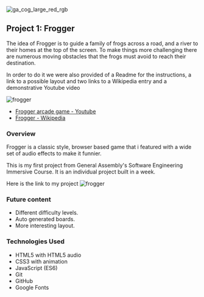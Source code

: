 ![ga_cog_large_red_rgb](https://cloud.githubusercontent.com/assets/40461/8183776/469f976e-1432-11e5-8199-6ac91363302b.png)

## Project 1: Frogger

The idea of Frogger is to guide a family of frogs across a road, and a river to their homes at the top of the screen.
To make things more challenging there are numerous moving obstacles that the frogs must avoid to reach their destination.

In order to do it we were also provided of a Readme for the instructions, a link to a possible layout and two links to a Wikipedia entry and a demonstrative Youtube video

![frogger](https://media.git.generalassemb.ly/user/15120/files/aa935d80-a23d-11e9-8cd5-5b6ebb1db830)
* [Frogger arcade game - Youtube](https://www.youtube.com/watch?v=l9fO-YuWPSk)
* [Frogger - Wikipedia](https://en.wikipedia.org/wiki/Frogger)

### Overview

Frogger is a classic style, browser based game that i featured with a wide set of audio effects to make it funnier.  

This is my first project from General Assembly's Software Engineering Immersive Course. It is an individual project built in a week.

Here is the link to my project
![frogger](https://danielito76.github.io/frogger/)



### Future content

* Different difficulty levels.
* Auto generated boards.
* More interesting layout.

### Technologies Used

* HTML5 with HTML5 audio
* CSS3 with animation
* JavaScript (ES6)
* Git
* GitHub
* Google Fonts
